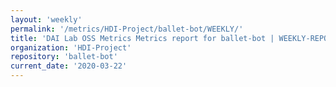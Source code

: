 ```yaml
---
layout: 'weekly'
permalink: '/metrics/HDI-Project/ballet-bot/WEEKLY/'
title: 'DAI Lab OSS Metrics Metrics report for ballet-bot | WEEKLY-REPORT-2020-03-22'
organization: 'HDI-Project'
repository: 'ballet-bot'
current_date: '2020-03-22'
---
```

